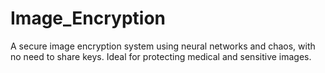 # Image_Encryption
A secure image encryption system using neural networks and chaos, with no need to share keys. Ideal for protecting medical and sensitive images.
